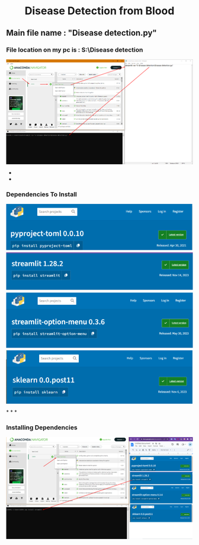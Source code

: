 # <p align="center">Disease Detection from Blood </p>

## Main file name : "Disease detection.py"

### File location on my pc is : S:\Disease detection

<p align="center"><img align="center" src="https://github.com/mashrubasumona23/CSE_299_Sec_09_Disease_Detection_from_Blood/blob/main/Disease%20detection/To%20Run.png"></p>

*
*

### Dependencies To Install
<p align="center"><img align="center" src="https://github.com/mashrubasumona23/CSE_299_Sec_09_Disease_Detection_from_Blood/blob/main/Disease%20detection/Installed%20dependencies.png"></p>
*
*
*

### Installing Dependencies
<p align="center"><img align="center" src="https://github.com/mashrubasumona23/CSE_299_Sec_09_Disease_Detection_from_Blood/blob/main/Disease%20detection/Installed%20dependencies2.png"></p>
